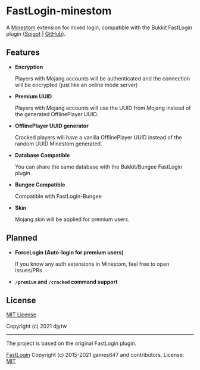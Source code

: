 # FastLogin-minestom

A [Minestom](https://github.com/Minestom/Minestom) extension for mixed login, compatible with the Bukkit FastLogin plugin ([Spigot](https://www.spigotmc.org/resources/fastlogin.14153/) | [GitHub](https://github.com/games647/FastLogin)).

## Features

- **Encryption** 

  Players with Mojang accounts will be authenticated and the connection will be encrypted (just like an online mode server)
- **Premium UUID** 

  Players with Mojang accounts will use the UUID from Mojang instead of the generated OfflinePlayer UUID.
- **OfflinePlayer UUID generator**

  Cracked players will have a vanilla OfflinePlayer UUID instead of the random UUID Minestom generated. 
- **Database Compatible**

  You can share the same database with the Bukkit/Bungee FastLogin plugin
- **Bungee Compatible** 

  Compatible with FastLogin-Bungee
- **Skin**

  Mojang skin will be applied for premium users.

## Planned

- **ForceLogin (Auto-login for premium users)**

  If you know any auth extensions in Minestom, feel free to open issues/PRs
- **`/premium` and `/cracked` command support**


## License

[MIT License](https://github.com/EverMCServer/FastLogin-minestom/blob/master/LICENSE)

Copyright (c) 2021 djytw

--- 

The project is based on the original FastLogin plugin.

[FastLogin](https://github.com/games647/FastLogin) Copyright (c) 2015-2021 games647 and contributors. License: [MIT](https://github.com/games647/FastLogin/blob/main/LICENSE)
